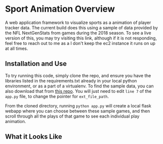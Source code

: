 # Sport Animation Overview
A web application framework to visualize sports as a animation of player tracker data. The current build does this using a sample of data provided by the NFL NextGenStats from games during the 2018 season. To see a live version of this, you may try visiting this link, although if it is not responding, feel free to reach out to me as a I don't keep the ec2 instance it runs on up at all times.

## Installation and Use
To try running this code, simply clone the repo, and ensure you have the libraries listed in the requirements.txt already in your local python environment, or as a part of a virtualenv. To find the sample data, you can also download that from [this repo](https://github.com/hatfieldm48/nfl_ngs). You will just need to edit `line 7` of the `app.py` file, to change the pointer for `ext_file_path`.

From the cloned directory, running `python app.py` will create a local flask webapp where you can choose between these sample games, and then scroll through all the plays of that game to see each individual play animation.

## What it Looks Like




